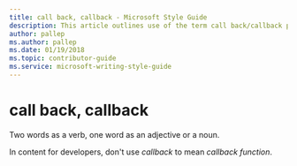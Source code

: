 ```yaml
---
title: call back, callback - Microsoft Style Guide
description: This article outlines use of the term call back/callback per Microsoft style guidelines.
author: pallep
ms.author: pallep
ms.date: 01/19/2018
ms.topic: contributor-guide
ms.service: microsoft-writing-style-guide
---
```


# call back, callback

Two words as a verb, one word as an adjective or a noun.

In content for developers, don't use *callback* to mean *callback function*.
